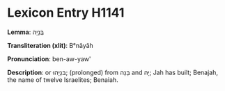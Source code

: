 # Lexicon Entry H1141

**Lemma**: בְּנָיָה

**Transliteration (xlit)**: Bᵉnâyâh

**Pronunciation**: ben-aw-yaw'

**Description**:
or בּנָיָהוּ; (prolonged) from בָּנָה and יָהּ; Jah has built; Benajah, the name of twelve Israelites; Benaiah.
